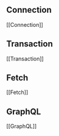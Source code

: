 
## Connection

[[Connection]]

## Transaction

[[Transaction]]

## Fetch

[[Fetch]]


## GraphQL

[[GraphQL]]